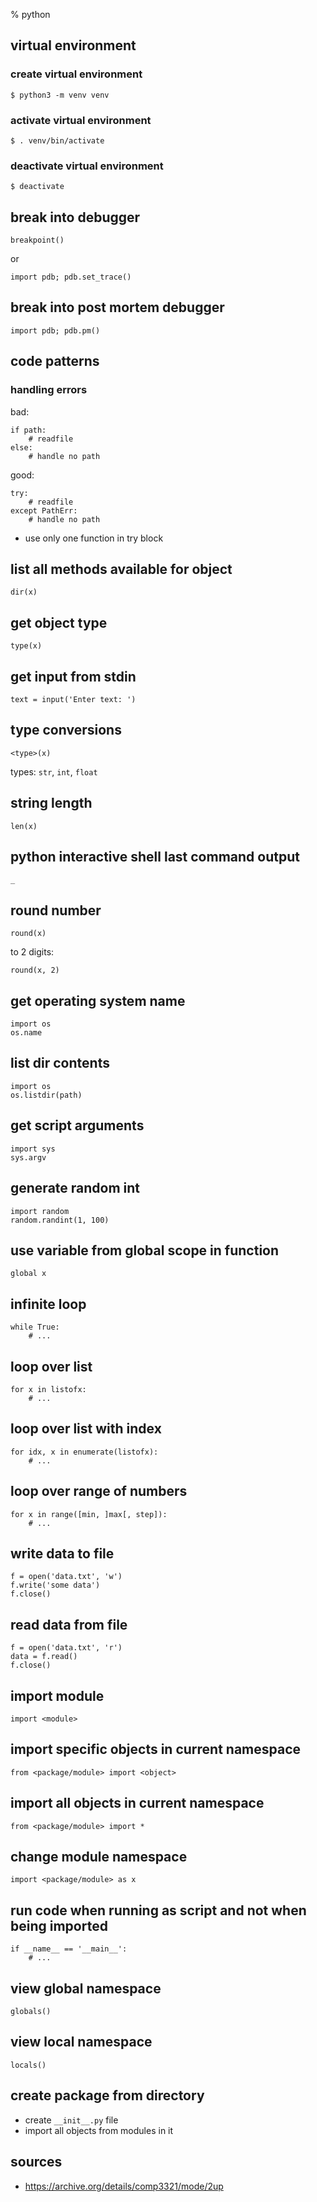 % python

## virtual environment

### create virtual environment

	$ python3 -m venv venv

### activate virtual environment

	$ . venv/bin/activate

### deactivate virtual environment

	$ deactivate

## break into debugger

	breakpoint()

or

	import pdb; pdb.set_trace()

## break into post mortem debugger

	import pdb; pdb.pm()


## code patterns

### handling errors

bad:

	if path:
		# readfile
	else:
		# handle no path

good:

	try:
		# readfile
	except PathErr:
		# handle no path

- use only one function in try block

## list all methods available for object

	dir(x)

## get object type

	type(x)

## get input from stdin

	text = input('Enter text: ')

## type conversions

	<type>(x)

types: `str`, `int`, `float`

## string length

	len(x)

## python interactive shell last command output

	_

## round number

	round(x)

to 2 digits:

	round(x, 2)

## get operating system name

	import os
	os.name

## list dir contents

	import os
	os.listdir(path)

## get script arguments

	import sys
	sys.argv

## generate random int

	import random
	random.randint(1, 100)

## use variable from global scope in function

	global x

## infinite loop

	while True:
		# ...

## loop over list

	for x in listofx:
		# ...

## loop over list with index

	for idx, x in enumerate(listofx):
		# ...

## loop over range of numbers

	for x in range([min, ]max[, step]):
		# ...

## write data to file

	f = open('data.txt', 'w')
	f.write('some data')
	f.close()

## read data from file

	f = open('data.txt', 'r')
	data = f.read()
	f.close()

## import module

	import <module>

## import specific objects in current namespace

	from <package/module> import <object>

## import all objects in current namespace

	from <package/module> import *

## change module namespace

	import <package/module> as x

## run code when running as script and not when being imported

	if __name__ == '__main__':
		# ...

## view global namespace

	globals()

## view local namespace

	locals()

## create package from directory

- create `__init__.py` file
- import all objects from modules in it

## sources

- <https://archive.org/details/comp3321/mode/2up>
